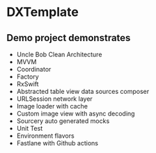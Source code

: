 # DXTemplate

## Demo project demonstrates

- Uncle Bob Clean Architecture
- MVVM
- Coordinator
- Factory
- RxSwift
- Abstracted table view data sources composer
- URLSession network layer
- Image loader with cache
- Custom image view with async decoding
- Sourcery auto generated mocks
- Unit Test
- Environment flavors
- Fastlane with Github actions
